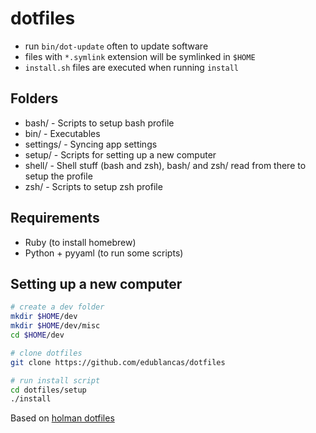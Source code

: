 # dotfiles

* run `bin/dot-update` often to update software
* files with `*.symlink` extension will be symlinked in `$HOME`
* `install.sh` files are executed when running `install`

## Folders

* bash/ - Scripts to setup bash profile
* bin/ - Executables
* settings/ - Syncing app settings
* setup/ - Scripts for setting up a new computer
* shell/ - Shell stuff (bash and zsh), bash/ and zsh/ read from there to setup the profile
* zsh/ - Scripts to setup zsh profile

## Requirements

* Ruby (to install homebrew)
* Python + pyyaml (to run some scripts)

## Setting up a new computer

```bash
# create a dev folder
mkdir $HOME/dev
mkdir $HOME/dev/misc
cd $HOME/dev

# clone dotfiles
git clone https://github.com/edublancas/dotfiles

# run install script
cd dotfiles/setup
./install
```


Based on [holman dotfiles](https://github.com/holman/dotfiles)